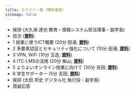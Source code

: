 ```yaml
---
title: スライド一覧（関係者用）
sitemap: false
---
```


* 挨拶 (大久保 達也 教育・情報システム担当理事・副学長)
* 目次 (**[資料](00-index.pdf)**)
  <!-- 質問はsli.do で受けるよ -->
* 1 授業に使うICT概要 (20分 田浦; **[資料](01-ict-overview.pdf)**)
* 2 多要素認証とセキュリティ強化について (10分 田浦; **[資料](02-security-mfa.pdf)**)
* 3 VPN, WiFi (10分 玉造; **[資料](03-vpn-wifi.pdf)**)
* 4 ITC-LMSの活用 (20分 柴山; **[資料](04-using-ict.pdf)**)
* 5 よりよいオンライン授業に向けて (30分 吉田; **[資料](05-online-courses.pdf)**)
  <!-- sli.do を含める -->
* 6 学生サポーター (5分 吉田; **[資料](06-supporters.pdf)**)
* 挨拶 (太田 邦史 デジタル化 執行役・副学長)
* 質疑応答

